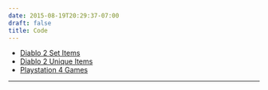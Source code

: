 ```yaml
---
date: 2015-08-19T20:29:37-07:00
draft: false
title: Code
---
```


* [Diablo 2 Set Items](https://iaroki.github.io/code/d2sets/index.html)
* [Diablo 2 Unique Items](https://iaroki.github.io/code/d2uniq/index.html)
* [Playstation 4 Games](https://iaroki.github.io/code/ps4games/index..html)

---

